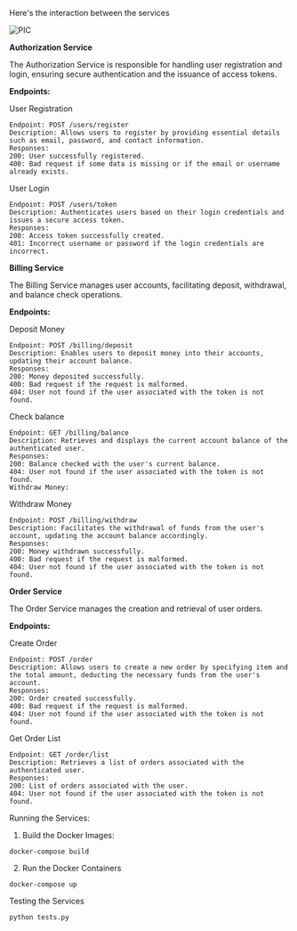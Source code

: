 Here's the interaction between the services

![](/Users/arina/Documents/GitHub/system_design/task3/pic.png "PIC")

**Authorization Service**

The Authorization Service is responsible for handling user registration and login, ensuring secure authentication and the issuance of access tokens.

**Endpoints:**

User Registration

    Endpoint: POST /users/register
    Description: Allows users to register by providing essential details such as email, password, and contact information.
    Responses:
    200: User successfully registered.
    400: Bad request if some data is missing or if the email or username already exists.

User Login

    Endpoint: POST /users/token
    Description: Authenticates users based on their login credentials and issues a secure access token.
    Responses:
    200: Access token successfully created.
    401: Incorrect username or password if the login credentials are incorrect.

**Billing Service**

The Billing Service manages user accounts, facilitating deposit, withdrawal, and balance check operations.

**Endpoints:**

Deposit Money

    Endpoint: POST /billing/deposit
    Description: Enables users to deposit money into their accounts, updating their account balance.
    Responses:
    200: Money deposited successfully.
    400: Bad request if the request is malformed.
    404: User not found if the user associated with the token is not found.

Check balance

    Endpoint: GET /billing/balance
    Description: Retrieves and displays the current account balance of the authenticated user.
    Responses:
    200: Balance checked with the user's current balance.
    404: User not found if the user associated with the token is not found.
    Withdraw Money:

Withdraw Money

    Endpoint: POST /billing/withdraw
    Description: Facilitates the withdrawal of funds from the user's account, updating the account balance accordingly.
    Responses:
    200: Money withdrawn successfully.
    400: Bad request if the request is malformed.
    404: User not found if the user associated with the token is not found.

**Order Service**

The Order Service manages the creation and retrieval of user orders.

**Endpoints:**

Create Order

    Endpoint: POST /order
    Description: Allows users to create a new order by specifying item and the total amount, deducting the necessary funds from the user's account.
    Responses:
    200: Order created successfully.
    400: Bad request if the request is malformed.
    404: User not found if the user associated with the token is not found.

Get Order List

    Endpoint: GET /order/list
    Description: Retrieves a list of orders associated with the authenticated user.
    Responses:
    200: List of orders associated with the user.
    404: User not found if the user associated with the token is not found.


Running the Services:

1. Build the Docker Images:

```docker-compose build```

2. Run the Docker Containers

```docker-compose up  ```

Testing the Services

```python tests.py```